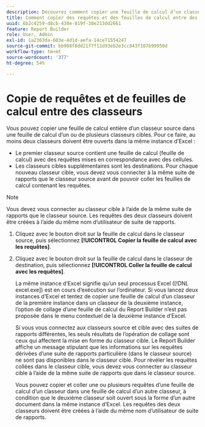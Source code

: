 ```yaml
---
description: Découvrez comment copier une feuille de calcul d’un classeur source vers un ou plusieurs classeurs cibles.
title: Comment copier des requêtes et des feuilles de calcul entre des classeurs
uuid: 6b2c4259-d8cb-430e-819f-38e213dd2661
feature: Report Builder
role: User, Admin
exl-id: 1a2363da-603e-4d1d-aefa-14ce71554247
source-git-commit: bb908f8dd21f7f11d93eb2e3cc843f107b99950d
workflow-type: tm+mt
source-wordcount: '377'
ht-degree: 54%

---
```


# Copie de requêtes et de feuilles de calcul entre des classeurs

Vous pouvez copier une feuille de calcul entière d’un classeur source dans une feuille de calcul d’un ou de plusieurs classeurs cibles. Pour ce faire, au moins deux classeurs doivent être ouverts dans la même instance d’Excel :
* Le premier classeur source contient une feuille de calcul (feuille de calcul) avec des requêtes mises en correspondance avec des cellules.
* Les classeurs cibles supplémentaires sont les destinations. Pour chaque nouveau classeur cible, vous devez vous connecter à la même suite de rapports que le classeur source avant de pouvoir coller les feuilles de calcul contenant les requêtes.

>[!NOTE]
>
>Vous devez vous connecter au classeur cible à l’aide de la même suite de rapports que le classeur source. Les requêtes des deux classeurs doivent être créées à l’aide du même nom d’utilisateur de suite de rapports.

1. Cliquez avec le bouton droit sur la feuille de calcul dans le classeur source, puis sélectionnez **[!UICONTROL Copier la feuille de calcul avec les requêtes]**.
1. Cliquez avec le bouton droit sur la feuille de calcul dans le classeur de destination, puis sélectionnez **[!UICONTROL Coller la feuille de calcul avec les requêtes]**.

   La même instance d’Excel signifie qu’un seul processus Excel ([!DNL excel.exe]) est en cours d’exécution sur l’ordinateur. Si vous lancez deux instances d’Excel et tentez de copier une feuille de calcul d’un classeur de la première instance dans un classeur de la deuxième instance, l’option de collage d’une feuille de calcul du Report Builder n’est pas proposée dans le menu contextuel de la deuxième instance d’Excel.

   Si vous vous connectez aux classeurs source et cible avec des suites de rapports différentes, les seuls résultats de l’opération de collage sont ceux qui affectent la mise en forme du classeur cible. Le Report Builder affiche un message stipulant que les informations sur les requêtes dérivées d’une suite de rapports particulière (dans le classeur source) ne sont pas disponibles dans le classeur cible. Pour révéler les requêtes collées dans le classeur cible, vous devez vous connecter au classeur cible à l’aide de la même suite de rapports que dans le classeur source.

   Vous pouvez copier et coller une ou plusieurs requêtes d’une feuille de calcul d’un classeur dans une feuille de calcul d’un autre classeur, à condition que le deuxième classeur soit ouvert sous la forme d’un autre document dans la même instance d’Excel. Les requêtes des deux classeurs doivent être créées à l’aide du même nom d’utilisateur de suite de rapports.
